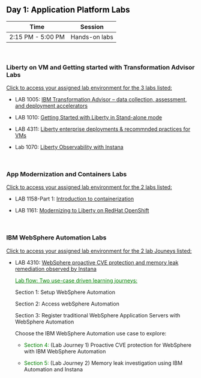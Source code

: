 
<h2 style="color:black">Day 1: Application Platform Labs</h2>

Time | Session 
--------------|----------
2:15 PM - 5:00 PM | Hands-on labs


<br/>

### Liberty on VM and Getting started with Transformation Advisor Labs

 
 [Click to access your assigned lab environment for the 3 labs listed:](liberty-labs-env-assignments.md)
 

  - LAB 1005: [IBM Transformation Advisor – data collection, assessment, and deployment accelerators](https://github.com/IBMTechSales/liberty-enterprise-deployment-labs/tree/master/1005-Transformation_Advisor)
    
  - LAB 1010: [Getting Started with Liberty in Stand-alone mode](https://github.com/IBMTechSales/liberty-enterprise-deployment-labs/tree/master/1010-Modernize-Runtime-to-Liberty)

  - LAB 4311: [Liberty enterprise deployments & recommnded practices for VMs](https://github.com/IBMTechSales/liberty-enterprise-deployment-labs/tree/master/4311-Liberty-Enterprise-Deployment)

  - Lab 1070: [Liberty Observability with Instana](https://github.com/IBMTechSales/liberty-enterprise-deployment-labs/tree/master/1070-Liberty-observabiity-Instana)
 
 <br/>


### App Modernization and Containers Labs

  [Click to access your assigned lab environment for the 2 labs listed:](appmod-containers-labs-env-assignments.md)

  - LAB 1158-Part 1: [Introduction to containerization](https://github.com/IBMTechSales/klp-workshop-labs/tree/master/1158-Docker-Containers%2BOpenShift/1158-Part1-IntroContainer)
  
  - LAB 1161: [Modernizing to Liberty on RedHat OpenShift](https://github.com/IBMTechSales/klp-workshop-labs/tree/master/1161-RuntimeModernization)
  
   
 <br/>
  
  

### IBM WebSphere Automation Labs

  [Click to access your assigned lab environment for the 2 lab Jouneys listed:](WSA-labs-env-assignments.md)
 


  - LAB 4310: [WebSphere proactive CVE protection and memory leak remediation observed by Instana](https://github.com/IBMTechSales/klp-workshop-labs/tree/master/4310-WebSphere_Automation-TWAS)

    <font color="green"><u>Lab flow: Two use-case driven learning journeys:</u> </font>   
	
    Section 1: Setup WebSphere Automation
	
	Section 2: Access webSphere Automation
	
	Section 3: Register traditional WebSphere Application Servers with WebSphere Automation

    Choose the IBM WebSphere Automation use case to explore: 

    - <font color="green">Section 4: </font> (Lab Journey 1) Proactive CVE protection for WebSphere with IBM WebSphere Automation 

    - <font color="green">Section 5: </font> (Lab Journey 2) Memory leak investigation using IBM Automation and Instana


  
  
  
  
  
  
  
  
  
  